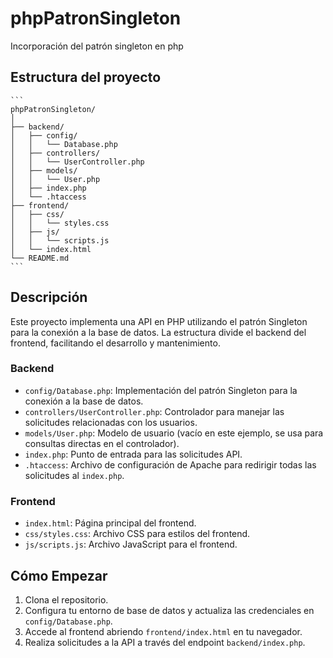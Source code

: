 # phpPatronSingleton
Incorporación del patrón singleton en php

## Estructura del proyecto

    ```
    phpPatronSingleton/
    │
    ├── backend/
    │   ├── config/
    │   │   └── Database.php
    │   ├── controllers/
    │   │   └── UserController.php
    │   ├── models/
    │   │   └── User.php
    │   ├── index.php
    │   └── .htaccess
    ├── frontend/
    │   ├── css/
    │   │   └── styles.css
    │   ├── js/
    │   │   └── scripts.js
    │   └── index.html
    └── README.md
    ```

## Descripción

Este proyecto implementa una API en PHP utilizando el patrón Singleton para la conexión a la base de datos. La estructura divide el backend del frontend, facilitando el desarrollo y mantenimiento.

### Backend

- `config/Database.php`: Implementación del patrón Singleton para la conexión a la base de datos.
- `controllers/UserController.php`: Controlador para manejar las solicitudes relacionadas con los usuarios.
- `models/User.php`: Modelo de usuario (vacío en este ejemplo, se usa para consultas directas en el controlador).
- `index.php`: Punto de entrada para las solicitudes API.
- `.htaccess`: Archivo de configuración de Apache para redirigir todas las solicitudes al `index.php`.

### Frontend

- `index.html`: Página principal del frontend.
- `css/styles.css`: Archivo CSS para estilos del frontend.
- `js/scripts.js`: Archivo JavaScript para el frontend.

## Cómo Empezar

1. Clona el repositorio.
2. Configura tu entorno de base de datos y actualiza las credenciales en `config/Database.php`.
3. Accede al frontend abriendo `frontend/index.html` en tu navegador.
4. Realiza solicitudes a la API a través del endpoint `backend/index.php`.